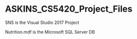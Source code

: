 # ASKINS_CS5420_Project_Files


SNS is the Visual Studio 2017 Project


Nutrition.mdf is the Microsoft SQL Server DB
